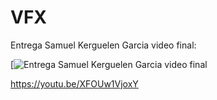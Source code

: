 # VFX

Entrega Samuel Kerguelen Garcia video final: 

[![Entrega Samuel Kerguelen Garcia video final](https://youtu.be/XFOUw1VjoxY)

https://youtu.be/XFOUw1VjoxY
